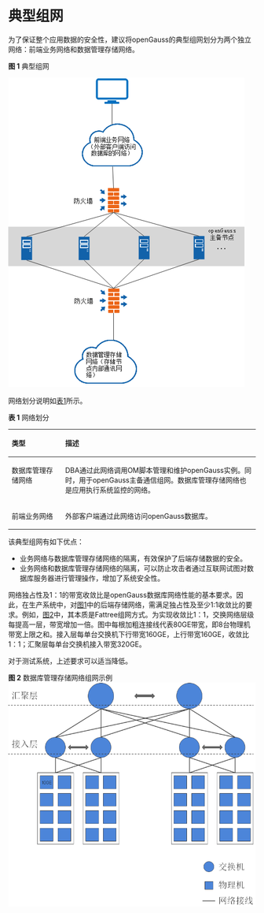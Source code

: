 # 典型组网<a name="ZH-CN_CONCEPT_0289895601"></a>

为了保证整个应用数据的安全性，建议将openGauss的典型组网划分为两个独立网络：前端业务网络和数据管理存储网络。

**图 1**  典型组网<a name="zh-cn_concept_0283139009_zh-cn_concept_0238166305_fig7654172218145"></a>  


![](figures/zh-cn_image_0289895659.png)

网络划分说明如[表1](#zh-cn_concept_0283139009_zh-cn_concept_0238166305_zh-cn_topic_0085434654_zh-cn_topic_0059782024_tb80dc4a120b64f6093f63535ce9998ef)所示。

**表 1**  网络划分

<a name="zh-cn_concept_0283139009_zh-cn_concept_0238166305_zh-cn_topic_0085434654_zh-cn_topic_0059782024_tb80dc4a120b64f6093f63535ce9998ef"></a>
<table><thead align="left"><tr id="zh-cn_concept_0283139009_zh-cn_concept_0238166305_zh-cn_topic_0085434654_zh-cn_topic_0059782024_r157fdb513ba046169c041938f8315c67"><th class="cellrowborder" valign="top" width="21.62%" id="mcps1.2.3.1.1"><p id="zh-cn_concept_0283139009_zh-cn_concept_0238166305_zh-cn_topic_0085434654_zh-cn_topic_0059782024_a0eca89497f4e4f1a9a06630ed6d6342d"><a name="zh-cn_concept_0283139009_zh-cn_concept_0238166305_zh-cn_topic_0085434654_zh-cn_topic_0059782024_a0eca89497f4e4f1a9a06630ed6d6342d"></a><a name="zh-cn_concept_0283139009_zh-cn_concept_0238166305_zh-cn_topic_0085434654_zh-cn_topic_0059782024_a0eca89497f4e4f1a9a06630ed6d6342d"></a>类型</p>
</th>
<th class="cellrowborder" valign="top" width="78.38000000000001%" id="mcps1.2.3.1.2"><p id="zh-cn_concept_0283139009_zh-cn_concept_0238166305_zh-cn_topic_0085434654_zh-cn_topic_0059782024_a5f2a39fe351c4e9da8c5f8726e62f0b9"><a name="zh-cn_concept_0283139009_zh-cn_concept_0238166305_zh-cn_topic_0085434654_zh-cn_topic_0059782024_a5f2a39fe351c4e9da8c5f8726e62f0b9"></a><a name="zh-cn_concept_0283139009_zh-cn_concept_0238166305_zh-cn_topic_0085434654_zh-cn_topic_0059782024_a5f2a39fe351c4e9da8c5f8726e62f0b9"></a>描述</p>
</th>
</tr>
</thead>
<tbody><tr id="zh-cn_concept_0283139009_zh-cn_concept_0238166305_zh-cn_topic_0085434654_zh-cn_topic_0059782024_rc849bac0400340e4b0844f155986cf8e"><td class="cellrowborder" valign="top" width="21.62%" headers="mcps1.2.3.1.1 "><p id="zh-cn_concept_0283139009_zh-cn_concept_0238166305_zh-cn_topic_0085434654_zh-cn_topic_0059782024_a47067c6256d64ec9a78c551a2e408a32"><a name="zh-cn_concept_0283139009_zh-cn_concept_0238166305_zh-cn_topic_0085434654_zh-cn_topic_0059782024_a47067c6256d64ec9a78c551a2e408a32"></a><a name="zh-cn_concept_0283139009_zh-cn_concept_0238166305_zh-cn_topic_0085434654_zh-cn_topic_0059782024_a47067c6256d64ec9a78c551a2e408a32"></a>数据库管理存储网络</p>
</td>
<td class="cellrowborder" valign="top" width="78.38000000000001%" headers="mcps1.2.3.1.2 "><p id="zh-cn_concept_0283139009_zh-cn_concept_0238166305_p13825610164710"><a name="zh-cn_concept_0283139009_zh-cn_concept_0238166305_p13825610164710"></a><a name="zh-cn_concept_0283139009_zh-cn_concept_0238166305_p13825610164710"></a>DBA通过此网络调用OM脚本管理和维护<span id="text1946822262418"><a name="text1946822262418"></a><a name="text1946822262418"></a>openGauss</span>实例。同时，用于<span id="text6219926192419"><a name="text6219926192419"></a><a name="text6219926192419"></a>openGauss</span>主备通信组网。数据库管理存储网络也是应用执行系统监控的网络。</p>
</td>
</tr>
<tr id="zh-cn_concept_0283139009_zh-cn_concept_0238166305_zh-cn_topic_0085434654_zh-cn_topic_0059782024_r8ce2e458c24243cd8e5035626c37982d"><td class="cellrowborder" valign="top" width="21.62%" headers="mcps1.2.3.1.1 "><p id="zh-cn_concept_0283139009_zh-cn_concept_0238166305_zh-cn_topic_0085434654_zh-cn_topic_0059782024_zh-cn_topic_0009209708_p760730711167"><a name="zh-cn_concept_0283139009_zh-cn_concept_0238166305_zh-cn_topic_0085434654_zh-cn_topic_0059782024_zh-cn_topic_0009209708_p760730711167"></a><a name="zh-cn_concept_0283139009_zh-cn_concept_0238166305_zh-cn_topic_0085434654_zh-cn_topic_0059782024_zh-cn_topic_0009209708_p760730711167"></a>前端业务网络</p>
</td>
<td class="cellrowborder" valign="top" width="78.38000000000001%" headers="mcps1.2.3.1.2 "><p id="zh-cn_concept_0283139009_zh-cn_concept_0238166305_zh-cn_topic_0085434654_zh-cn_topic_0059782024_a25190193e921462d9eae93aa756ef832"><a name="zh-cn_concept_0283139009_zh-cn_concept_0238166305_zh-cn_topic_0085434654_zh-cn_topic_0059782024_a25190193e921462d9eae93aa756ef832"></a><a name="zh-cn_concept_0283139009_zh-cn_concept_0238166305_zh-cn_topic_0085434654_zh-cn_topic_0059782024_a25190193e921462d9eae93aa756ef832"></a>外部客户端通过此网络访问<span id="text1565602819242"><a name="text1565602819242"></a><a name="text1565602819242"></a>openGauss</span>数据库。</p>
</td>
</tr>
</tbody>
</table>

该典型组网有如下优点：

-   业务网络与数据库管理存储网络的隔离，有效保护了后端存储数据的安全。
-   业务网络和数据库管理存储网络的隔离，可以防止攻击者通过互联网试图对数据库服务器进行管理操作，增加了系统安全性。

网络独占性及1：1的带宽收敛比是openGauss数据库网络性能的基本要求。因此，在生产系统中，对[图1](#zh-cn_concept_0283139009_zh-cn_concept_0238166305_fig7654172218145)中的后端存储网络，需满足独占性及至少1:1收敛比的要求。例如，[图2](#zh-cn_concept_0283139009_zh-cn_concept_0238166305_zh-cn_topic_0085434654_zh-cn_topic_0059782024_fig397545395542)中，其本质是Fattree组网方式。为实现收敛比1：1，交换网络层级每提高一层，带宽增加一倍。图中每根加粗连接线代表80GE带宽，即8台物理机带宽上限之和。接入层每单台交换机下行带宽160GE，上行带宽160GE，收敛比1：1；汇聚层每单台交换机接入带宽320GE。

对于测试系统，上述要求可以适当降低。

**图 2**  数据库管理存储网络组网示例<a name="zh-cn_concept_0283139009_zh-cn_concept_0238166305_zh-cn_topic_0085434654_zh-cn_topic_0059782024_fig397545395542"></a>  
![](figures/数据库管理存储网络组网示例.png "数据库管理存储网络组网示例")

